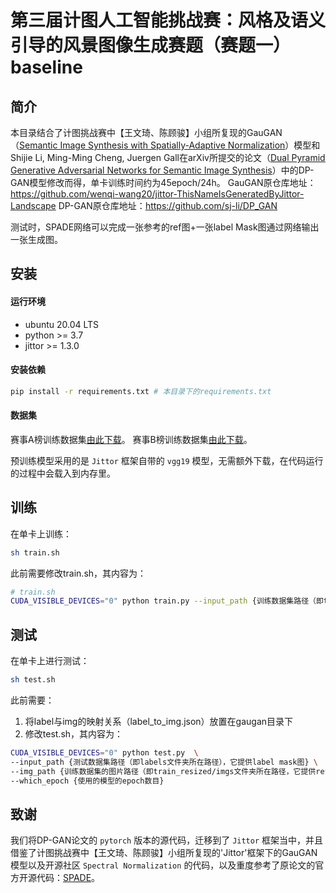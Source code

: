 # 第三届计图人工智能挑战赛：风格及语义引导的风景图像生成赛题（赛题一）baseline

## 简介

本目录结合了计图挑战赛中【王文琦、陈顾骏】小组所复现的GauGAN（[Semantic Image Synthesis with Spatially-Adaptive Normalization](https://arxiv.org/abs/1903.07291)）模型和Shijie Li, Ming-Ming Cheng, Juergen Gall在arXiv所提交的论文（[Dual Pyramid Generative Adversarial Networks for Semantic Image Synthesis](https://arxiv.org/abs/2210.04085)）中的DP-GAN模型修改而得，单卡训练时间约为45epoch/24h。
GauGAN原仓库地址：https://github.com/wenqi-wang20/jittor-ThisNameIsGeneratedByJittor-Landscape
DP-GAN原仓库地址：https://github.com/sj-li/DP_GAN

测试时，SPADE网络可以完成一张参考的ref图+一张label Mask图通过网络输出一张生成图。
## 安装

#### 运行环境

- ubuntu 20.04 LTS
- python >= 3.7
- jittor >= 1.3.0

#### 安装依赖

```bash
pip install -r requirements.txt # 本目录下的requirements.txt
```

#### 数据集

赛事A榜训练数据集[由此下载](https://cloud.tsinghua.edu.cn/f/063e7fcfe6a04184904d/?dl=1)。
赛事B榜训练数据集[由此下载](https://cloud.tsinghua.edu.cn/d/9dd48340bbde4d9b9ffa/)。

预训练模型采用的是 `Jittor` 框架自带的 `vgg19` 模型，无需额外下载，在代码运行的过程中会载入到内存里。

## 训练

在单卡上训练：

```bash
sh train.sh
```
此前需要修改train.sh，其内容为：
```bash
# train.sh
CUDA_VISIBLE_DEVICES="0" python train.py --input_path {训练数据集路径（即train_resized文件夹所在路径）}
```
## 测试

在单卡上进行测试：

```bash 
sh test.sh
```

此前需要：
1. 将label与img的映射关系（label_to_img.json）放置在gaugan目录下
2. 修改test.sh，其内容为：
```bash
CUDA_VISIBLE_DEVICES="0" python test.py  \
--input_path {测试数据集路径（即labels文件夹所在路径），它提供label mask图} \
--img_path {训练数据集的图片路径（即train_resized/imgs文件夹所在路径，它提供ref图）}
--which_epoch {使用的模型的epoch数目}
```

## 致谢

我们将DP-GAN论文的 `pytorch` 版本的源代码，迁移到了 `Jittor` 框架当中，并且借鉴了计图挑战赛中【王文琦、陈顾骏】小组所复现的'Jittor'框架下的GauGAN模型以及开源社区 `Spectral Normalization` 的代码，以及重度参考了原论文的官方开源代码：[SPADE](https://github.com/NVlabs/SPADE)。